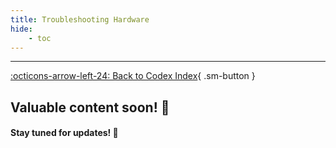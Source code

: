 ```yaml
---
title: Troubleshooting Hardware 
hide:
    - toc
---
```


---

[:octicons-arrow-left-24: Back to Codex Index](../../../index.md){ .sm-button }

## Valuable content soon! 🚀  
#### Stay tuned for updates! 🌟